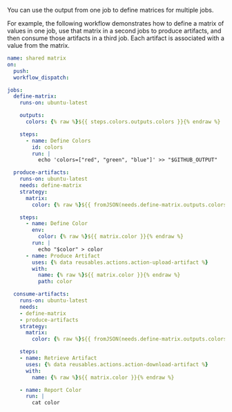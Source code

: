 You can use the output from one job to define matrices for multiple jobs.

For example, the following workflow demonstrates how to define a matrix of values in one job, use that matrix in a second jobs to produce artifacts, and then consume those artifacts in a third job. Each artifact is associated with a value from the matrix.

```yaml copy
name: shared matrix
on:
  push:
  workflow_dispatch:

jobs:
  define-matrix:
    runs-on: ubuntu-latest

    outputs:
      colors: {% raw %}${{ steps.colors.outputs.colors }}{% endraw %}

    steps:
      - name: Define Colors
        id: colors
        run: |
          echo 'colors=["red", "green", "blue"]' >> "$GITHUB_OUTPUT"

  produce-artifacts:
    runs-on: ubuntu-latest
    needs: define-matrix
    strategy:
      matrix:
        color: {% raw %}${{ fromJSON(needs.define-matrix.outputs.colors) }}{% endraw %}

    steps:
      - name: Define Color
        env:
          color: {% raw %}${{ matrix.color }}{% endraw %}
        run: |
          echo "$color" > color
      - name: Produce Artifact
        uses: {% data reusables.actions.action-upload-artifact %}
        with:
          name: {% raw %}${{ matrix.color }}{% endraw %}
          path: color

  consume-artifacts:
    runs-on: ubuntu-latest
    needs:
    - define-matrix
    - produce-artifacts
    strategy:
      matrix:
        color: {% raw %}${{ fromJSON(needs.define-matrix.outputs.colors) }}{% endraw %}

    steps:
    - name: Retrieve Artifact
      uses: {% data reusables.actions.action-download-artifact %}
      with:
        name: {% raw %}${{ matrix.color }}{% endraw %}

    - name: Report Color
      run: |
        cat color
```
